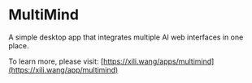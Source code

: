 # MultiMind
A simple desktop app that integrates multiple AI web interfaces in one place.

To learn more, please visit: [https://xili.wang/apps/multimind](https://xili.wang/app/multimind)
